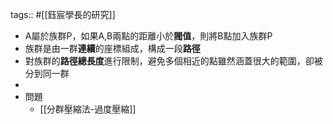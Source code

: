 tags:: #[[鈺宸學長的研究]]

- A屬於族群P，如果A,B兩點的距離小於**閥值**，則將B點加入族群P
- 族群是由一群**連續**的座標組成，構成一段**路徑**
- 對族群的**路徑總長度**進行限制，避免多個相近的點雖然涵蓋很大的範圍，卻被分到同一群
-
- 問題
	- [[分群壓縮法-過度壓縮]]